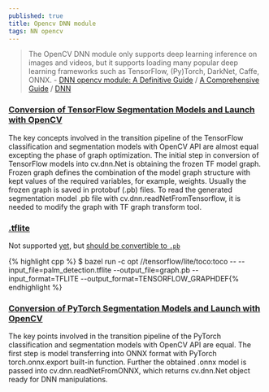 ```yaml
---
published: true
title: Opencv DNN module
tags: NN opencv
---
```

> The OpenCV DNN module only supports deep learning inference on images and videos, but it supports loading many popular deep learning frameworks such as TensorFlow, (Py)Torch, DarkNet, Caffe, ONNX. - [DNN opencv module: A Definitive Guide](https://learnopencv.com/deep-learning-with-opencvs-dnn-module-a-definitive-guide/) / [A Comprehensive Guide](https://bleedai.com/deep-learning-with-opencv-dnn-module-a-comprehensive-guide/) /  [DNN](https://docs.opencv.org/4.x/d2/d58/tutorial_table_of_content_dnn.html)

### [Conversion of TensorFlow Segmentation Models and Launch with OpenCV](https://docs.opencv.org/4.x/dc/db4/tf_segm_tutorial_dnn_conversion.html) 

The key concepts involved in the transition pipeline of the TensorFlow classification and segmentation models with OpenCV API are almost equal excepting the phase of graph optimization. The initial step in conversion of TensorFlow models into cv.dnn.Net is obtaining the frozen TF model graph. Frozen graph defines the combination of the model graph structure with kept values of the required variables, for example, weights. Usually the frozen graph is saved in protobuf (.pb) files. To read the generated segmentation model .pb file with cv.dnn.readNetFromTensorflow, it is needed to modify the graph with TF graph transform tool.

### [.tflite](https://github.com/opencv/opencv/issues/13918)

Not supported [yet](https://github.com/opencv/opencv/wiki/OE-35.-TFLite-support), but [should be convertible to `.pb`](https://github.com/opencv/opencv/issues/13918#issuecomment-763715736)

{% highlight cpp %}
$ bazel run -c opt //tensorflow/lite/toco:toco -- --input_file=palm_detection.tflite --output_file=graph.pb --input_format=TFLITE --output_format=TENSORFLOW_GRAPHDEF{% endhighlight %}

### [Conversion of PyTorch Segmentation Models and Launch with OpenCV ](https://docs.opencv.org/4.x/d7/d9a/pytorch_segm_tutorial_dnn_conversion.html)

The key points involved in the transition pipeline of the PyTorch classification and segmentation models with OpenCV API are equal. The first step is model transferring into ONNX format with PyTorch torch.onnx.export built-in function. Further the obtained .onnx model is passed into cv.dnn.readNetFromONNX, which returns cv.dnn.Net object ready for DNN manipulations.
